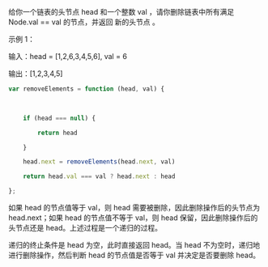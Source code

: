 给你一个链表的头节点 head 和一个整数 val ，请你删除链表中所有满足 Node.val == val 的节点，并返回 新的头节点 。

  

示例 1：

输入：head = [1,2,6,3,4,5,6], val = 6

输出：[1,2,3,4,5]


```js
var removeElements = function (head, val) {

  

    if (head === null) {

        return head

    }

    head.next = removeElements(head.next, val)

    return head.val === val ? head.next : head

};
```

如果 head 的节点值等于 val，则 head 需要被删除，因此删除操作后的头节点为 head.next；如果 head 的节点值不等于 val，则 head 保留，因此删除操作后的头节点还是 head。上述过程是一个递归的过程。

递归的终止条件是 head 为空，此时直接返回 head。当 head 不为空时，递归地进行删除操作，然后判断 head 的节点值是否等于 val 并决定是否要删除 head。
